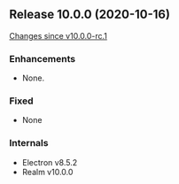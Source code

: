 ## Release 10.0.0 (2020-10-16)

[Changes since v10.0.0-rc.1](https://github.com/realm/realm-studio/compare/v10.0.0-rc.1...v10.0.0)

### Enhancements

- None.

### Fixed

- None

### Internals

- Electron v8.5.2
- Realm v10.0.0